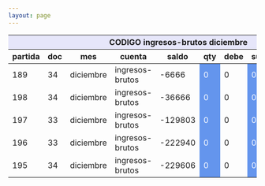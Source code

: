 ```yaml
--- 
layout: page
--- 
```


<table>
<thead> <th style='background-color: lavender' colspan='10'> CODIGO ingresos-brutos	diciembre </th></thead>
<tr><th> partida </th> <th> doc </th> <th> mes </th> <th>  cuenta  </th> <th> saldo  </th> <th>   qty </th> <th> debe </th><th> suma </th>  <th> haber </th> <th> suma </th>  </tr>
<tbody>
<tr> <td> 189 </td> <td> 34</td> <td> diciembre </td> <td>  ingresos-brutos </td> <td> -6666</td> <td style='color: white; background-color: cornflowerblue'>  0 </td> <td> 0 </td> <td style='color: white; background-color: cornflowerblue'> 0</td> <td> 0</td> <td style='color: white; background-color: cornflowerblue'>6666  </td> </tr>
<tr> <td> 198 </td> <td> 34</td> <td> diciembre </td> <td>  ingresos-brutos </td> <td> -36666</td> <td style='color: white; background-color: cornflowerblue'>  0 </td> <td> 0 </td> <td style='color: white; background-color: cornflowerblue'> 0</td> <td> 6666</td> <td style='color: white; background-color: cornflowerblue'>30000  </td> </tr>
<tr> <td> 197 </td> <td> 33</td> <td> diciembre </td> <td>  ingresos-brutos </td> <td> -129803</td> <td style='color: white; background-color: cornflowerblue'>  0 </td> <td> 0 </td> <td style='color: white; background-color: cornflowerblue'> 0</td> <td> 36666</td> <td style='color: white; background-color: cornflowerblue'>93137  </td> </tr>
<tr> <td> 196 </td> <td> 33</td> <td> diciembre </td> <td>  ingresos-brutos </td> <td> -222940</td> <td style='color: white; background-color: cornflowerblue'>  0 </td> <td> 0 </td> <td style='color: white; background-color: cornflowerblue'> 0</td> <td> 129803</td> <td style='color: white; background-color: cornflowerblue'>93137  </td> </tr>
<tr> <td> 195 </td> <td> 34</td> <td> diciembre </td> <td>  ingresos-brutos </td> <td> -229606</td> <td style='color: white; background-color: cornflowerblue'>  0 </td> <td> 0 </td> <td style='color: white; background-color: cornflowerblue'> 0</td> <td> 222940</td> <td style='color: white; background-color: cornflowerblue'>6666  </td> </tr>
</tbody>
</table>
